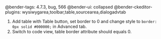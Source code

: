@bender-tags: 4.7.3, bug, 566
@bender-ui: collapsed
@bender-ckeditor-plugins: wysiwygarea,toolbar,table,sourcearea,dialogadvtab


1. Add table with Table button, set border to 0 and change style to `border: 0px solid #000000;` in Advanced tab.
1. Switch to code view, table border attribute should equals 0.
